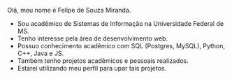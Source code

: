 Olá, meu nome é Felipe de Souza Miranda.
- Sou acadêmico de Sistemas de Informação na Universidade Federal de MS.
- Tenho interesse pela área de desenvolvimento web.
- Possuo conhecimento acadêmico com SQL (Postgres, MySQL), Python, C++, Java e JS.
- Também tenho projetos acadêmicos e pessoais realizados.
- Estarei utilizando meu perfil para upar tais projetos.


<!---
felipeszm/felipeszm is a ✨ special ✨ repository because its `README.md` (this file) appears on your GitHub profile.
You can click the Preview link to take a look at your changes.
--->

